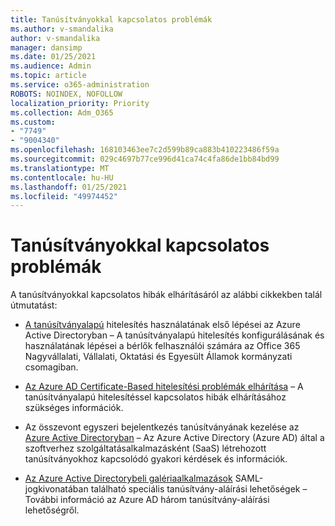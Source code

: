 ```yaml
---
title: Tanúsítványokkal kapcsolatos problémák
ms.author: v-smandalika
author: v-smandalika
manager: dansimp
ms.date: 01/25/2021
ms.audience: Admin
ms.topic: article
ms.service: o365-administration
ROBOTS: NOINDEX, NOFOLLOW
localization_priority: Priority
ms.collection: Adm_O365
ms.custom:
- "7749"
- "9004340"
ms.openlocfilehash: 168103463ee7c2d599b89ca883b410223486f59a
ms.sourcegitcommit: 029c4697b77ce996d41ca74c4fa86de1bb84bd99
ms.translationtype: MT
ms.contentlocale: hu-HU
ms.lasthandoff: 01/25/2021
ms.locfileid: "49974452"
---
```

# <a name="issues-with-certificates"></a>Tanúsítványokkal kapcsolatos problémák

A tanúsítványokkal kapcsolatos hibák elhárításáról az alábbi cikkekben talál útmutatást:

- [A tanúsítványalapú](https://docs.microsoft.com/azure/active-directory/authentication/active-directory-certificate-based-authentication-get-started)  hitelesítés használatának első lépései az Azure Active Directoryban – A tanúsítványalapú hitelesítés konfigurálásának és használatának lépései a bérlők felhasználói számára az Office 365 Nagyvállalati, Vállalati, Oktatási és Egyesült Államok kormányzati csomagiban.

- [Az Azure AD Certificate-Based hitelesítési problémák elhárítása](https://docs.microsoft.com/troubleshoot/azure/active-directory/certificate-based-authenticate-issue)  – A tanúsítványalapú hitelesítéssel kapcsolatos hibák elhárításához szükséges információk.

- Az összevont egyszeri bejelentkezés tanúsítványának kezelése az [Azure Active Directoryban](https://docs.microsoft.com/azure/active-directory/manage-apps/manage-certificates-for-federated-single-sign-on) – Az Azure Active Directory (Azure AD) által a szoftverhez szolgáltatásalkalmazásként (SaaS) létrehozott tanúsítványokhoz kapcsolódó gyakori kérdések és információk.

- [Az Azure Active Directorybeli galériaalkalmazások](https://docs.microsoft.com/azure/active-directory/manage-apps/certificate-signing-options)  SAML-jogkivonatában található speciális tanúsítvány-aláírási lehetőségek – További információ az Azure AD három tanúsítvány-aláírási lehetőségről.

